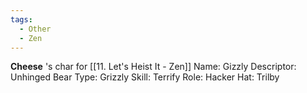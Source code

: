 ```yaml
---
tags:
  - Other
  - Zen
---
```

**Cheese** 's char for [[11. Let's Heist It - Zen]]
Name: Gizzly 
Descriptor: Unhinged 
Bear Type: Grizzly 
Skill: Terrify 
Role: Hacker 
Hat: Trilby